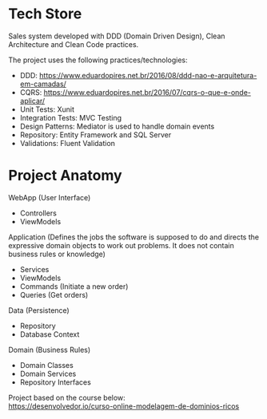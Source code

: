 # Tech Store
Sales system developed with DDD (Domain Driven Design), Clean Architecture and Clean Code practices.  

The project uses the following practices/technologies:  

- DDD: https://www.eduardopires.net.br/2016/08/ddd-nao-e-arquitetura-em-camadas/
- CQRS: https://www.eduardopires.net.br/2016/07/cqrs-o-que-e-onde-aplicar/
- Unit Tests: Xunit
- Integration Tests: MVC Testing
- Design Patterns: Mediator is used to handle domain events
- Repository: Entity Framework and SQL Server
- Validations: Fluent Validation

# Project Anatomy 

WebApp (User Interface)
- Controllers
- ViewModels

Application (Defines the jobs the software is supposed to do and directs the expressive domain objects to work out problems. It does not contain business rules or knowledge)
- Services
- ViewModels
- Commands (Initiate a new order)
- Queries (Get orders)

Data (Persistence)
- Repository
- Database Context

Domain (Business Rules)
- Domain Classes
- Domain Services
- Repository Interfaces


Project based on the course below:  
https://desenvolvedor.io/curso-online-modelagem-de-dominios-ricos
